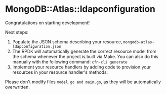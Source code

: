 # MongoDB::Atlas::ldapconfiguration

Congratulations on starting development!

Next steps:

1. Populate the JSON schema describing your resource, `mongodb-atlas-ldapconfiguration.json`
2. The RPDK will automatically generate the correct resource model from the
   schema whenever the project is built via Make.
   You can also do this manually with the following command: `cfn-cli generate`
3. Implement your resource handlers by adding code to provision your resources in your resource handler's methods.

Please don't modify files `model.go and main.go`, as they will be automatically overwritten.
